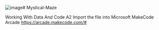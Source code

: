 ![image](https://github.com/user-attachments/assets/fd49f5eb-c818-4d32-b0a0-076aae3296f1)# Mystical-Maze

Working With Data And Code A2
Import the file into Microsoft MakeCode Arcade 
https://arcade.makecode.com/#

